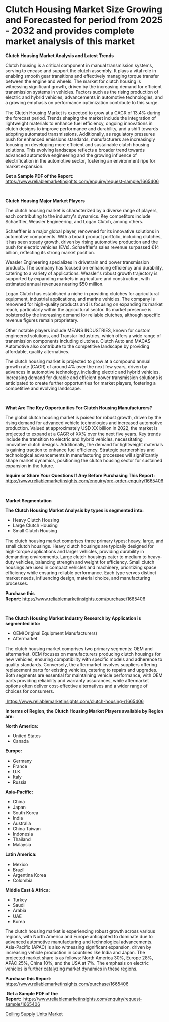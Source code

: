 <p><h1>Clutch Housing Market Size Growing and Forecasted for period from 2025 - 2032 and provides complete market analysis of this market</h1></p><p><strong>Clutch Housing Market Analysis and Latest Trends</strong></p>
<p><p>Clutch housing is a critical component in manual transmission systems, serving to encase and support the clutch assembly. It plays a vital role in enabling smooth gear transitions and effectively managing torque transfer between the engine and wheels. The market for clutch housing is witnessing significant growth, driven by the increasing demand for efficient transmission systems in vehicles. Factors such as the rising production of electric and hybrid vehicles, advancements in automotive technologies, and a growing emphasis on performance optimization contribute to this surge.</p><p>The Clutch Housing Market is expected to grow at a CAGR of 13.4% during the forecast period. Trends shaping the market include the integration of lightweight materials to enhance fuel efficiency, ongoing innovations in clutch designs to improve performance and durability, and a shift towards adopting automated transmissions. Additionally, as regulatory pressures push for enhanced emissions standards, manufacturers are increasingly focusing on developing more efficient and sustainable clutch housing solutions. This evolving landscape reflects a broader trend towards advanced automotive engineering and the growing influence of electrification in the automotive sector, fostering an environment ripe for market expansion.</p></p>
<p><strong>Get a Sample PDF of the Report:&nbsp;</strong> <a href="https://www.reliablemarketinsights.com/enquiry/request-sample/1665406?utm_campaign=2012&utm_medium=2&utm_source=Github&utm_content=ia&utm_term=17022025&utm_id=clutch-housing">https://www.reliablemarketinsights.com/enquiry/request-sample/1665406</a></p>
<p>&nbsp;</p>
<p><strong>Clutch Housing Major Market Players</strong></p>
<p><p>The clutch housing market is characterized by a diverse range of players, each contributing to the industry's dynamics. Key competitors include Schaeffler, Weasler Engineering, and Logan Clutch, among others. </p><p>Schaeffler is a major global player, renowned for its innovative solutions in automotive components. With a broad product portfolio, including clutches, it has seen steady growth, driven by rising automotive production and the push for electric vehicles (EVs). Schaeffler's sales revenue surpassed €14 billion, reflecting its strong market position.</p><p>Weasler Engineering specializes in drivetrain and power transmission products. The company has focused on enhancing efficiency and durability, catering to a variety of applications. Weasler's robust growth trajectory is supported by expanding markets in agriculture and construction, with estimated annual revenues nearing $50 million.</p><p>Logan Clutch has established a niche in providing clutches for agricultural equipment, industrial applications, and marine vehicles. The company is renowned for high-quality products and is focusing on expanding its market reach, particularly within the agricultural sector. Its market presence is bolstered by the increasing demand for reliable clutches, although specific revenue figures remain proprietary.</p><p>Other notable players include MEANS INDUSTRIES, known for custom engineered solutions, and Transtar Industries, which offers a wide range of transmission components including clutches. Clutch Auto and MACAS Automotive also contribute to the competitive landscape by providing affordable, quality alternatives.</p><p>The clutch housing market is projected to grow at a compound annual growth rate (CAGR) of around 4% over the next few years, driven by advances in automotive technology, including electric and hybrid vehicles. Increasing demand for durable and efficient power transmission solutions is anticipated to create further opportunities for market players, fostering a competitive and evolving landscape.</p></p>
<p>&nbsp;</p>
<p><strong>What Are The Key Opportunities For Clutch Housing Manufacturers?</strong></p>
<p><p>The global clutch housing market is poised for robust growth, driven by the rising demand for advanced vehicle technologies and increased automotive production. Valued at approximately USD XX billion in 2022, the market is projected to expand at a CAGR of XX% over the next five years. Key trends include the transition to electric and hybrid vehicles, necessitating innovative clutch designs. Additionally, the demand for lightweight materials is gaining traction to enhance fuel efficiency. Strategic partnerships and technological advancements in manufacturing processes will significantly shape market dynamics, positioning the clutch housing sector for sustained expansion in the future.</p></p>
<p><strong>Inquire or Share Your Questions If Any Before Purchasing This Report:</strong> <a href="https://www.reliablemarketinsights.com/enquiry/pre-order-enquiry/1665406?utm_campaign=2012&utm_medium=2&utm_source=Github&utm_content=ia&utm_term=17022025&utm_id=clutch-housing">https://www.reliablemarketinsights.com/enquiry/pre-order-enquiry/1665406</a></p>
<p>&nbsp;</p>
<p><strong>Market Segmentation</strong></p>
<p><strong>The Clutch Housing Market Analysis by types is segmented into:</strong></p>
<p><ul><li>Heavy Clutch Housing</li><li>Large Clutch Housing</li><li>Small Clutch Housing</li></ul></p>
<p><p>The clutch housing market comprises three primary types: heavy, large, and small clutch housings. Heavy clutch housings are typically designed for high-torque applications and larger vehicles, providing durability in demanding environments. Large clutch housings cater to medium to heavy-duty vehicles, balancing strength and weight for efficiency. Small clutch housings are used in compact vehicles and machinery, prioritizing space efficiency while ensuring reliable performance. Each type serves distinct market needs, influencing design, material choice, and manufacturing processes.</p></p>
<p><strong>Purchase this Report:&nbsp;</strong><a href="https://www.reliablemarketinsights.com/purchase/1665406?utm_campaign=2012&utm_medium=2&utm_source=Github&utm_content=ia&utm_term=17022025&utm_id=clutch-housing">https://www.reliablemarketinsights.com/purchase/1665406</a></p>
<p>&nbsp;</p>
<p><strong>The Clutch Housing Market Industry Research by Application is segmented into:</strong></p>
<p><ul><li>OEM(Original Equipment Manufacturers)</li><li>Aftermarket</li></ul></p>
<p><p>The clutch housing market comprises two primary segments: OEM and aftermarket. OEM focuses on manufacturers producing clutch housings for new vehicles, ensuring compatibility with specific models and adherence to quality standards. Conversely, the aftermarket involves suppliers offering replacement parts for existing vehicles, catering to repairs and upgrades. Both segments are essential for maintaining vehicle performance, with OEM parts providing reliability and warranty assurances, while aftermarket options often deliver cost-effective alternatives and a wider range of choices for consumers.</p></p>
<p><a href="https://www.reliablemarketinsights.com/clutch-housing-r1665406?utm_campaign=2012&utm_medium=2&utm_source=Github&utm_content=ia&utm_term=17022025&utm_id=clutch-housing">&nbsp;https://www.reliablemarketinsights.com/clutch-housing-r1665406</a></p>
<p><strong>In terms of Region, the Clutch Housing Market Players available by Region are:</strong></p>
<p>
    <p> <strong> North America: </strong>
        <ul>
            <li>United States</li>
            <li>Canada</li>
        </ul>
        </p> 
    <p> <strong> Europe: </strong>
        <ul>
            <li>Germany</li>
            <li>France</li>
            <li>U.K.</li>
            <li>Italy</li>
            <li>Russia</li>
        </ul>
        </p> 
    <p> <strong> Asia-Pacific: </strong>
        <ul>
            <li>China</li>
            <li>Japan</li>
            <li>South Korea</li>
            <li>India</li>
            <li>Australia</li>
            <li>China Taiwan</li>
            <li>Indonesia</li>
            <li>Thailand</li>
            <li>Malaysia</li>
        </ul>
        </p> 
    <p> <strong> Latin America: </strong>
        <ul>
            <li>Mexico</li>
            <li>Brazil</li>
            <li>Argentina Korea</li>
            <li>Colombia</li>
        </ul>
        </p> 
    <p> <strong> Middle East & Africa: </strong>
        <ul>
            <li>Turkey</li>
            <li>Saudi</li>
            <li>Arabia</li>
            <li>UAE</li>
            <li>Korea</li>
        </ul>
    </p>
    </p>
<p><p>The clutch housing market is experiencing robust growth across various regions, with North America and Europe anticipated to dominate due to advanced automotive manufacturing and technological advancements. Asia-Pacific (APAC) is also witnessing significant expansion, driven by increasing vehicle production in countries like India and Japan. The projected market share is as follows: North America 30%, Europe 28%, APAC 25%, China 10%, and the USA at 7%. The emphasis on electric vehicles is further catalyzing market dynamics in these regions.</p></p>
<p><strong>Purchase this Report: </strong><a href="https://www.reliablemarketinsights.com/purchase/1665406?utm_campaign=2012&utm_medium=2&utm_source=Github&utm_content=ia&utm_term=17022025&utm_id=clutch-housing">https://www.reliablemarketinsights.com/purchase/1665406</a></p>
<p>&nbsp;<strong>Get a Sample PDF of the Report:&nbsp;&nbsp;</strong><a href="https://www.reliablemarketinsights.com/enquiry/request-sample/1665406?utm_campaign=2012&utm_medium=2&utm_source=Github&utm_content=ia&utm_term=17022025&utm_id=clutch-housing">https://www.reliablemarketinsights.com/enquiry/request-sample/1665406</a></p>
<p><strong></strong></p>
<p><p><a href="https://github.com/GenaGaines34/Market-Research-Report-List-1/blob/main/ceiling-supply-units-market.md?utm_campaign=2012&utm_medium=2&utm_source=Github&utm_content=ia&utm_term=17022025&utm_id=clutch-housing">Ceiling Supply Units Market</a></p></p>